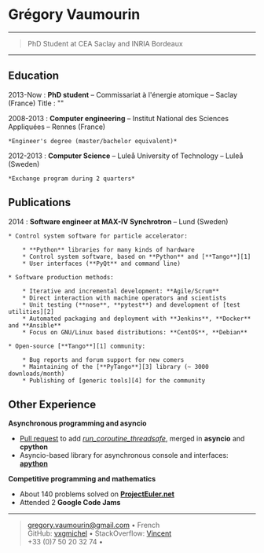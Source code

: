 Grégory Vaumourin
=================

----

>  PhD Student at CEA Saclay and INRIA Bordeaux 
----

Education
---------

2013-Now
:   **PhD student** – Commissariat à l'énergie atomique – Saclay (France)
    Title : ""

2008-2013
:   **Computer engineering** – Institut National des Sciences Appliquées – Rennes (France)

    *Engineer's degree (master/bachelor equivalent)*

2012-2013
:   **Computer Science** – Luleå University of Technology – Luleå (Sweden)

    *Exchange program during 2 quarters*

Publications 
----------------------

2014
:   **Software engineer at MAX-IV Synchrotron** – Lund (Sweden)

    * Control system software for particle accelerator:

        * **Python** libraries for many kinds of hardware
        * Control system software, based on **Python** and [**Tango**][1]
        * User interfaces (**PyQt** and command line)

    * Software production methods:

        * Iterative and incremental development: **Agile/Scrum**
        * Direct interaction with machine operators and scientists
        * Unit testing (**nose**, **pytest**) and development of [test utilities][2]
        * Automated packaging and deployment with **Jenkins**, **Docker** and **Ansible**
        * Focus on GNU/Linux based distributions: **CentOS**, **Debian**

    * Open-source [**Tango**][1] community:

        * Bug reports and forum support for new comers
        * Maintaining of the [**PyTango**][3] library (~ 3000 downloads/month)
        * Publishing of [generic tools][4] for the community

Other Experience
----------------

**Asynchronous programming and asyncio**

  * [Pull request][5] to add [*run_coroutine_threadsafe*][6], merged in **asyncio** and **cpython**
  * Asyncio-based library for asynchronous console and interfaces: [**apython**][7]

**Competitive programming and mathematics**

  * About 140 problems solved on [**ProjectEuler.net**][8]
  * Attended 2 **Google Code Jams**

----

> <gregory.vaumourin@gmail.com> • French\
> GitHub: [vxgmichel][9] • StackOverflow: [Vincent][10]\
> +33 (0)7 50 20 32 74 •


[1]: http://www.tango-controls.org/
[2]: https://github.com/vxgmichel/pytango-devicetest
[3]: https://github.com/tango-cs/PyTango
[4]: https://github.com/vxgmichel/tango-gateway
[5]: https://github.com/python/asyncio/pull/273
[6]: https://docs.python.org/3/library/asyncio-task.html#asyncio.run_coroutine_threadsafe
[7]: https://github.com/vxgmichel/apython
[8]: https://projecteuler.net
[9]: https://github.com/vxgmichel/
[10]: http://stackoverflow.com/users/2846140/vincent
